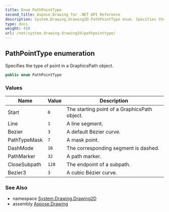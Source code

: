 ```yaml
---
title: Enum PathPointType
second_title: Aspose.Drawing for .NET API Reference
description: System.Drawing.Drawing2D.PathPointType enum. Specifies the type of point in a GraphicsPath object
type: docs
weight: 410
url: /net/system.drawing.drawing2d/pathpointtype/
---
```

## PathPointType enumeration

Specifies the type of point in a GraphicsPath object.

```csharp
public enum PathPointType
```

### Values

| Name | Value | Description |
| --- | --- | --- |
| Start | `0` | The starting point of a GraphicsPath object. |
| Line | `1` | A line segment. |
| Bezier | `3` | A default Bézier curve. |
| PathTypeMask | `7` | A mask point. |
| DashMode | `16` | The corresponding segment is dashed. |
| PathMarker | `32` | A path marker. |
| CloseSubpath | `128` | The endpoint of a subpath. |
| Bezier3 | `3` | A cubic Bézier curve. |

### See Also

* namespace [System.Drawing.Drawing2D](../../system.drawing.drawing2d/)
* assembly [Aspose.Drawing](../../)


